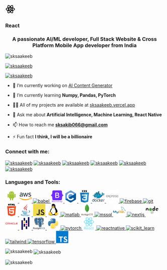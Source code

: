 <a className="group block text-center hover:fill-[#61DBFB] pt-4 pb-4 md:p-0">
                    <svg className="m-auto" width="32" height="32" viewBox="0 0 32 32" fill="none" xmlns="http://www.w3.org/2000/svg">
                        <path className="group-hover:fill-[#61DBFB] transition-all" d="M16.0001 13.4785C17.3734 13.4785 18.4934 14.5985 18.4934 15.9985C18.4934 17.3318 17.3734 18.4652 16.0001 18.4652C14.6267 18.4652 13.5067 17.3318 13.5067 15.9985C13.5067 14.5985 14.6267 13.4785 16.0001 13.4785ZM9.82675 26.6652C10.6667 27.1718 12.5067 26.3985 14.6267 24.3985C13.9334 23.6118 13.2534 22.7585 12.6134 21.8652C11.539 21.7616 10.4709 21.6014 9.41341 21.3852C8.73341 24.2385 8.98675 26.1985 9.82675 26.6652ZM10.7734 19.0118L10.3867 18.3318C10.2401 18.7185 10.0934 19.1052 10.0001 19.4785C10.3601 19.5585 10.7601 19.6252 11.1734 19.6918L10.7734 19.0118ZM19.4934 17.9985L20.5734 15.9985L19.4934 13.9985C19.0934 13.2918 18.6667 12.6652 18.2801 12.0385C17.5601 11.9985 16.8001 11.9985 16.0001 11.9985C15.2001 11.9985 14.4401 11.9985 13.7201 12.0385C13.3334 12.6652 12.9067 13.2918 12.5067 13.9985L11.4267 15.9985L12.5067 17.9985C12.9067 18.7052 13.3334 19.3318 13.7201 19.9585C14.4401 19.9985 15.2001 19.9985 16.0001 19.9985C16.8001 19.9985 17.5601 19.9985 18.2801 19.9585C18.6667 19.3318 19.0934 18.7052 19.4934 17.9985ZM16.0001 9.03849C15.7467 9.33183 15.4801 9.63849 15.2134 9.99849H16.7867C16.5201 9.63849 16.2534 9.33183 16.0001 9.03849ZM16.0001 22.9585C16.2534 22.6652 16.5201 22.3585 16.7867 21.9985H15.2134C15.4801 22.3585 15.7467 22.6652 16.0001 22.9585ZM22.1601 5.33183C21.3334 4.82516 19.4934 5.59849 17.3734 7.59849C18.0667 8.38516 18.7467 9.23849 19.3867 10.1318C20.4801 10.2385 21.5601 10.3985 22.5867 10.6118C23.2667 7.75849 23.0134 5.79849 22.1601 5.33183ZM21.2267 12.9852L21.6134 13.6652C21.7601 13.2785 21.9067 12.8918 22.0001 12.5185C21.6401 12.4385 21.2401 12.3718 20.8267 12.3052L21.2267 12.9852ZM23.1601 3.58516C25.1201 4.70516 25.3334 7.65183 24.5067 11.0918C27.8934 12.0918 30.3334 13.7452 30.3334 15.9985C30.3334 18.2518 27.8934 19.9052 24.5067 20.9052C25.3334 24.3452 25.1201 27.2918 23.1601 28.4118C21.2134 29.5318 18.5601 28.2518 16.0001 25.8118C13.4401 28.2518 10.7867 29.5318 8.82675 28.4118C6.88008 27.2918 6.66675 24.3452 7.49341 20.9052C4.10675 19.9052 1.66675 18.2518 1.66675 15.9985C1.66675 13.7452 4.10675 12.0918 7.49341 11.0918C6.66675 7.65183 6.88008 4.70516 8.82675 3.58516C10.7867 2.46516 13.4401 3.74516 16.0001 6.18516C18.5601 3.74516 21.2134 2.46516 23.1601 3.58516ZM22.7734 15.9985C23.2267 16.9985 23.6267 17.9985 23.9601 19.0118C26.7601 18.1718 28.3334 16.9718 28.3334 15.9985C28.3334 15.0252 26.7601 13.8252 23.9601 12.9852C23.6267 13.9985 23.2267 14.9985 22.7734 15.9985ZM9.22675 15.9985C8.77341 14.9985 8.37341 13.9985 8.04008 12.9852C5.24008 13.8252 3.66675 15.0252 3.66675 15.9985C3.66675 16.9718 5.24008 18.1718 8.04008 19.0118C8.37341 17.9985 8.77341 16.9985 9.22675 15.9985ZM21.2267 19.0118L20.8267 19.6918C21.2401 19.6252 21.6401 19.5585 22.0001 19.4785C21.9067 19.1052 21.7601 18.7185 21.6134 18.3318L21.2267 19.0118ZM17.3734 24.3985C19.4934 26.3985 21.3334 27.1718 22.1601 26.6652C23.0134 26.1985 23.2667 24.2385 22.5867 21.3852C21.5601 21.5985 20.4801 21.7585 19.3867 21.8652C18.7467 22.7585 18.0667 23.6118 17.3734 24.3985ZM10.7734 12.9852L11.1734 12.3052C10.7601 12.3718 10.3601 12.4385 10.0001 12.5185C10.0934 12.8918 10.2401 13.2785 10.3867 13.6652L10.7734 12.9852ZM14.6267 7.59849C12.5067 5.59849 10.6667 4.82516 9.82675 5.33183C8.98675 5.79849 8.73341 7.75849 9.41341 10.6118C10.4709 10.3956 11.539 10.2354 12.6134 10.1318C13.2534 9.23849 13.9334 8.38516 14.6267 7.59849Z" fill="black"/>
                    </svg>
                    <h3 className="mt-4 text-lg font-bold text-gray-900 group-hover:text-[#61DBFB]/80 group-hover:text-2xl group-hover:font-medium transition-all sm:text-xl">React</h3>
                </a>
<h3 align="center">A passionate AI/ML developer, Full Stack Website & Cross Platform Mobile App developer from India</h3>

<p align="left"> <img src="https://komarev.com/ghpvc/?username=sksaakeeb&label=Profile%20views&color=0e75b6&style=flat" alt="sksaakeeb" /> </p>

<p align="left"> <a href="https://github.com/ryo-ma/github-profile-trophy"><img src="https://github-profile-trophy.vercel.app/?username=sksaakeeb" alt="sksaakeeb" /></a> </p>

<p align="left"> <a href="https://twitter.com/sksaakeeb" target="blank"><img src="https://img.shields.io/twitter/follow/sksaakeeb?logo=twitter&style=for-the-badge" alt="sksaakeeb" /></a> </p>

- 🔭 I’m currently working on [AI Content Generator](https://github.com/sksaakeeb/ai-content-generator)

- 🌱 I’m currently learning **Numpy, Pandas, PyTorch**

- 👨‍💻 All of my projects are available at [sksaakeeb.vercel.app](sksaakeeb.vercel.app)

- 💬 Ask me about **Artificial Intelligence, Machine Learning, React Native**

- 📫 How to reach me **sksakib066@gmail.com**

- ⚡ Fun fact **I think, I will be a billionaire**

<h3 align="left">Connect with me:</h3>
<p align="left">
<a href="https://twitter.com/sksaakeeb" target="blank"><img align="center" src="https://raw.githubusercontent.com/rahuldkjain/github-profile-readme-generator/master/src/images/icons/Social/twitter.svg" alt="sksaakeeb" height="30" width="40" /></a>
<a href="https://linkedin.com/in/sksaakeeb" target="blank"><img align="center" src="https://raw.githubusercontent.com/rahuldkjain/github-profile-readme-generator/master/src/images/icons/Social/linked-in-alt.svg" alt="sksaakeeb" height="30" width="40" /></a>
<a href="https://fb.com/sksaakeeb" target="blank"><img align="center" src="https://raw.githubusercontent.com/rahuldkjain/github-profile-readme-generator/master/src/images/icons/Social/facebook.svg" alt="sksaakeeb" height="30" width="40" /></a>
<a href="https://instagram.com/sksaakeeb" target="blank"><img align="center" src="https://raw.githubusercontent.com/rahuldkjain/github-profile-readme-generator/master/src/images/icons/Social/instagram.svg" alt="sksaakeeb" height="30" width="40" /></a>
<a href="https://www.hackerrank.com/sksaakeeb" target="blank"><img align="center" src="https://raw.githubusercontent.com/rahuldkjain/github-profile-readme-generator/master/src/images/icons/Social/hackerrank.svg" alt="sksaakeeb" height="30" width="40" /></a>
<a href="https://www.leetcode.com/sksaakeeb" target="blank"><img align="center" src="https://raw.githubusercontent.com/rahuldkjain/github-profile-readme-generator/master/src/images/icons/Social/leet-code.svg" alt="sksaakeeb" height="30" width="40" /></a>
</p>

<h3 align="left">Languages and Tools:</h3>
<p align="left"> <a href="https://developer.android.com" target="_blank" rel="noreferrer"> <img src="https://raw.githubusercontent.com/devicons/devicon/master/icons/android/android-original-wordmark.svg" alt="android" width="40" height="40"/> </a> <a href="https://aws.amazon.com" target="_blank" rel="noreferrer"> <img src="https://raw.githubusercontent.com/devicons/devicon/master/icons/amazonwebservices/amazonwebservices-original-wordmark.svg" alt="aws" width="40" height="40"/> </a> <a href="https://babeljs.io/" target="_blank" rel="noreferrer"> <img src="https://www.vectorlogo.zone/logos/babeljs/babeljs-icon.svg" alt="babel" width="40" height="40"/> </a> <a href="https://getbootstrap.com" target="_blank" rel="noreferrer"> <img src="https://raw.githubusercontent.com/devicons/devicon/master/icons/bootstrap/bootstrap-plain-wordmark.svg" alt="bootstrap" width="40" height="40"/> </a> <a href="https://www.cprogramming.com/" target="_blank" rel="noreferrer"> <img src="https://raw.githubusercontent.com/devicons/devicon/master/icons/c/c-original.svg" alt="c" width="40" height="40"/> </a> <a href="https://www.w3schools.com/css/" target="_blank" rel="noreferrer"> <img src="https://raw.githubusercontent.com/devicons/devicon/master/icons/css3/css3-original-wordmark.svg" alt="css3" width="40" height="40"/> </a> <a href="https://www.docker.com/" target="_blank" rel="noreferrer"> <img src="https://raw.githubusercontent.com/devicons/devicon/master/icons/docker/docker-original-wordmark.svg" alt="docker" width="40" height="40"/> </a> <a href="https://expressjs.com" target="_blank" rel="noreferrer"> <img src="https://raw.githubusercontent.com/devicons/devicon/master/icons/express/express-original-wordmark.svg" alt="express" width="40" height="40"/> </a> <a href="https://firebase.google.com/" target="_blank" rel="noreferrer"> <img src="https://www.vectorlogo.zone/logos/firebase/firebase-icon.svg" alt="firebase" width="40" height="40"/> </a> <a href="https://git-scm.com/" target="_blank" rel="noreferrer"> <img src="https://www.vectorlogo.zone/logos/git-scm/git-scm-icon.svg" alt="git" width="40" height="40"/> </a> <a href="https://www.w3.org/html/" target="_blank" rel="noreferrer"> <img src="https://raw.githubusercontent.com/devicons/devicon/master/icons/html5/html5-original-wordmark.svg" alt="html5" width="40" height="40"/> </a> <a href="https://www.java.com" target="_blank" rel="noreferrer"> <img src="https://raw.githubusercontent.com/devicons/devicon/master/icons/java/java-original.svg" alt="java" width="40" height="40"/> </a> <a href="https://developer.mozilla.org/en-US/docs/Web/JavaScript" target="_blank" rel="noreferrer"> <img src="https://raw.githubusercontent.com/devicons/devicon/master/icons/javascript/javascript-original.svg" alt="javascript" width="40" height="40"/> </a> <a href="https://www.linux.org/" target="_blank" rel="noreferrer"> <img src="https://raw.githubusercontent.com/devicons/devicon/master/icons/linux/linux-original.svg" alt="linux" width="40" height="40"/> </a> <a href="https://www.mathworks.com/" target="_blank" rel="noreferrer"> <img src="https://upload.wikimedia.org/wikipedia/commons/2/21/Matlab_Logo.png" alt="matlab" width="40" height="40"/> </a> <a href="https://www.mongodb.com/" target="_blank" rel="noreferrer"> <img src="https://raw.githubusercontent.com/devicons/devicon/master/icons/mongodb/mongodb-original-wordmark.svg" alt="mongodb" width="40" height="40"/> </a> <a href="https://www.microsoft.com/en-us/sql-server" target="_blank" rel="noreferrer"> <img src="https://www.svgrepo.com/show/303229/microsoft-sql-server-logo.svg" alt="mssql" width="40" height="40"/> </a> <a href="https://www.mysql.com/" target="_blank" rel="noreferrer"> <img src="https://raw.githubusercontent.com/devicons/devicon/master/icons/mysql/mysql-original-wordmark.svg" alt="mysql" width="40" height="40"/> </a> <a href="https://nextjs.org/" target="_blank" rel="noreferrer"> <img src="https://cdn.worldvectorlogo.com/logos/nextjs-2.svg" alt="nextjs" width="40" height="40"/> </a> <a href="https://nodejs.org" target="_blank" rel="noreferrer"> <img src="https://raw.githubusercontent.com/devicons/devicon/master/icons/nodejs/nodejs-original-wordmark.svg" alt="nodejs" width="40" height="40"/> </a> <a href="https://www.oracle.com/" target="_blank" rel="noreferrer"> <img src="https://raw.githubusercontent.com/devicons/devicon/master/icons/oracle/oracle-original.svg" alt="oracle" width="40" height="40"/> </a> <a href="https://pandas.pydata.org/" target="_blank" rel="noreferrer"> <img src="https://raw.githubusercontent.com/devicons/devicon/2ae2a900d2f041da66e950e4d48052658d850630/icons/pandas/pandas-original.svg" alt="pandas" width="40" height="40"/> </a> <a href="https://www.postgresql.org" target="_blank" rel="noreferrer"> <img src="https://raw.githubusercontent.com/devicons/devicon/master/icons/postgresql/postgresql-original-wordmark.svg" alt="postgresql" width="40" height="40"/> </a> <a href="https://www.python.org" target="_blank" rel="noreferrer"> <img src="https://raw.githubusercontent.com/devicons/devicon/master/icons/python/python-original.svg" alt="python" width="40" height="40"/> </a> <a href="https://pytorch.org/" target="_blank" rel="noreferrer"> <img src="https://www.vectorlogo.zone/logos/pytorch/pytorch-icon.svg" alt="pytorch" width="40" height="40"/> </a> <a href="https://reactjs.org/" target="_blank" rel="noreferrer"> <img src="https://raw.githubusercontent.com/devicons/devicon/master/icons/react/react-original-wordmark.svg" alt="react" width="40" height="40"/> </a> <a href="https://reactnative.dev/" target="_blank" rel="noreferrer"> <img src="https://reactnative.dev/img/header_logo.svg" alt="reactnative" width="40" height="40"/> </a> <a href="https://scikit-learn.org/" target="_blank" rel="noreferrer"> <img src="https://upload.wikimedia.org/wikipedia/commons/0/05/Scikit_learn_logo_small.svg" alt="scikit_learn" width="40" height="40"/> </a> <a href="https://tailwindcss.com/" target="_blank" rel="noreferrer"> <img src="https://www.vectorlogo.zone/logos/tailwindcss/tailwindcss-icon.svg" alt="tailwind" width="40" height="40"/> </a> <a href="https://www.tensorflow.org" target="_blank" rel="noreferrer"> <img src="https://www.vectorlogo.zone/logos/tensorflow/tensorflow-icon.svg" alt="tensorflow" width="40" height="40"/> </a> <a href="https://www.typescriptlang.org/" target="_blank" rel="noreferrer"> <img src="https://raw.githubusercontent.com/devicons/devicon/master/icons/typescript/typescript-original.svg" alt="typescript" width="40" height="40"/> </a> </p>

<p><img align="left" src="https://github-readme-stats.vercel.app/api/top-langs?username=sksaakeeb&show_icons=true&locale=en&layout=compact" alt="sksaakeeb" /></p>

<p>&nbsp;<img align="center" src="https://github-readme-stats.vercel.app/api?username=sksaakeeb&show_icons=true&locale=en" alt="sksaakeeb" /></p>

<p><img align="center" src="https://github-readme-streak-stats.herokuapp.com/?user=sksaakeeb&" alt="sksaakeeb" /></p>
